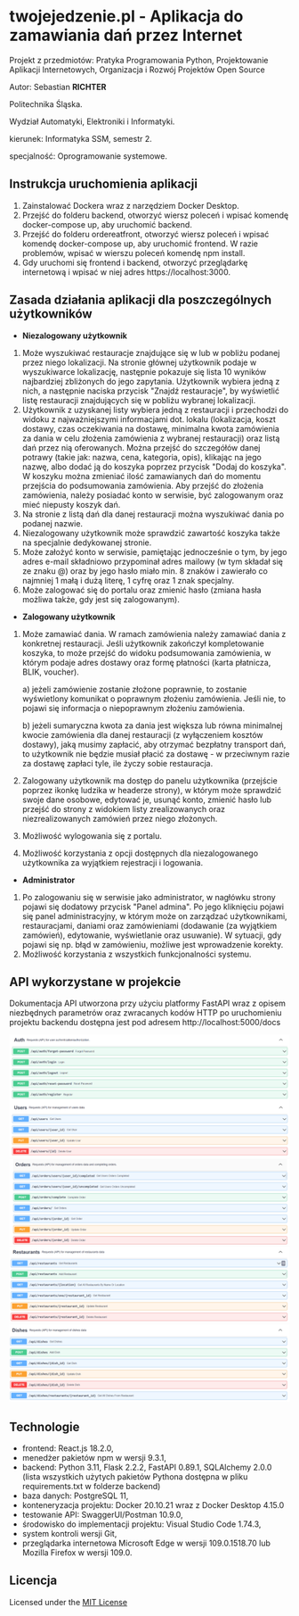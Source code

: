 # twojejedzenie.pl - Aplikacja do zamawiania dań przez Internet

Projekt z przedmiotów: Pratyka Programowania Python, Projektowanie Aplikacji Internetowych, Organizacja i Rozwój Projektów Open Source

Autor: Sebastian **RICHTER**

Politechnika Śląska.

Wydział Automatyki, Elektroniki i Informatyki.

kierunek: Informatyka SSM, semestr 2.

specjalność: Oprogramowanie systemowe.

## Instrukcja uruchomienia aplikacji

1. Zainstalować Dockera wraz z narzędziem Docker Desktop.
2. Przejść do folderu backend, otworzyć wiersz poleceń i wpisać komendę docker-compose up, aby uruchomić backend.
3. Przejść do folderu ordereatfront, otworzyć wiersz poleceń i wpisać komendę docker-compose up, aby uruchomić frontend. W razie problemów, wpisać w wierszu poleceń
   komendę npm install.
4. Gdy uruchomi się frontend i backend, otworzyć przeglądarkę internetową i wpisać w niej adres https://localhost:3000.

## Zasada działania aplikacji dla poszczególnych użytkowników

- **Niezalogowany użytkownik**

1. Może wyszukiwać restauracje znajdujące się w lub w pobliżu podanej przez niego lokalizacji. Na stronie głównej użytkownik
   podaje w wyszukiwarce lokalizację, następnie pokazuje się lista 10 wyników najbardziej zbliżonych do jego zapytania. Użytkownik wybiera jedną z nich, a następnie
   naciska przycisk "Znajdź restauracje", by wyświetlić listę restauracji znajdujących się w pobliżu wybranej lokalizacji.
2. Użytkownik z uzyskanej listy wybiera jedną z restauracji i przechodzi do widoku z najważniejszymi informacjami dot. lokalu (lokalizacja, koszt dostawy,
   czas oczekiwania na dostawę, minimalna kwota zamówienia za dania w celu złożenia zamówienia z wybranej restauracji) oraz listą dań przez nią
   oferowanych. Można przejść do szczegółów danej potrawy (takie jak: nazwa, cena, kategoria, opis), klikając na jego nazwę, albo dodać ją do koszyka poprzez
   przycisk "Dodaj do koszyka". W koszyku można zmieniać ilość zamawianych dań do momentu przejścia do podsumowania zamówienia. Aby przejść do złożenia zamówienia, należy posiadać konto w serwisie, być zalogowanym oraz mieć niepusty koszyk dań.
3. Na stronie z listą dań dla danej restauracji można wyszukiwać dania po podanej nazwie.
4. Niezalogowany użytkownik może sprawdzić zawartość koszyka także na specjalnie dedykowanej stronie.
5. Może założyć konto w serwisie, pamiętając jednocześnie o tym, by jego adres e-mail składniowo przypominał adres mailowy (w tym składał się ze znaku @) oraz by jego hasło miało min. 8 znaków i zawierało co najmniej 1 małą i dużą literę, 1 cyfrę oraz 1 znak specjalny.
6. Może zalogować się do portalu oraz zmienić hasło (zmiana hasła możliwa także, gdy jest się zalogowanym).

- **Zalogowany użytkownik**

1. Może zamawiać dania. W ramach zamówienia należy zamawiać dania z konkretnej restauracji. Jeśli użytkownik zakończył kompletowanie koszyka, to może przejść
   do widoku podsumowania zamówienia, w którym podaje adres dostawy oraz formę płatności (karta płatnicza, BLIK, voucher).

   a) jeżeli zamówienie zostanie złożone poprawnie, to zostanie wyświetlony komunikat o poprawnym złożeniu zamówienia. Jeśli nie, to pojawi się informacja o niepoprawnym
   złożeniu zamówienia.

   b) jeżeli sumaryczna kwota za dania jest większa lub równa minimalnej kwocie zamówienia dla danej restauracji (z wyłączeniem kosztów dostawy), jaką musimy zapłacić, aby otrzymać bezpłatny transport dań, to użytkownik nie będzie musiał płacić za dostawę - w przeciwnym razie za dostawę zapłaci tyle, ile życzy sobie restauracja.

2. Zalogowany użytkownik ma dostęp do panelu użytkownika (przejście poprzez ikonkę ludzika w headerze strony), w którym może sprawdzić swoje dane osobowe, edytować je, usunąć konto, zmienić hasło lub przejść do strony z widokiem listy zrealizowanych oraz niezrealizowanych zamówień przez niego złożonych.
3. Możliwość wylogowania się z portalu.
4. Możliwość korzystania z opcji dostępnych dla niezalogowanego użytkownika za wyjątkiem rejestracji i logowania.

- **Administrator**

1. Po zalogowaniu się w serwisie jako administrator, w nagłówku strony pojawi się dodatowy przycisk "Panel admina". Po jego kliknięciu pojawi się panel administracyjny,
   w którym może on zarządzać użytkownikami, restauracjami, daniami oraz zamówieniami (dodawanie (za wyjątkiem zamówień), edytowanie, wyświetlanie oraz usuwanie). W sytuacji,
   gdy pojawi się np. błąd w zamówieniu, możliwe jest wprowadzenie korekty.
2. Możliwość korzystania z wszystkich funkcjonalności systemu.

## API wykorzystane w projekcie

Dokumentacja API utworzona przy użyciu platformy FastAPI wraz z opisem niezbędnych parametrów oraz zwracanych kodów HTTP po uruchomieniu projektu backendu dostępna jest
pod adresem http://localhost:5000/docs

![alt text](doc/apicz1.png)
![alt text](doc/apicz2.png)
![alt text](doc/apicz3.png)
![alt text](doc/apicz4.png)

## Technologie

- frontend: React.js 18.2.0,
- menedżer pakietów npm w wersji 9.3.1,
- backend: Python 3.11, Flask 2.2.2, FastAPI 0.89.1, SQLAlchemy 2.0.0
  (lista wszystkich użytych pakietów Pythona dostępna w pliku requirements.txt w folderze backend)
- baza danych: PostgreSQL 11,
- konteneryzacja projektu: Docker 20.10.21 wraz z Docker Desktop 4.15.0
- testowanie API: SwaggerUI/Postman 10.9.0,
- środowisko do implementacji projektu: Visual Studio Code 1.74.3,
- system kontroli wersji Git,
- przeglądarka internetowa Microsoft Edge w wersji 109.0.1518.70 lub Mozilla Firefox w wersji 109.0.

## Licencja

Licensed under the [MIT License](LICENSE)
